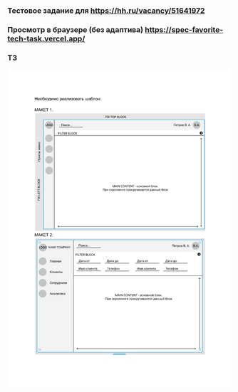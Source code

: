 ### Тестовое задание для https://hh.ru/vacancy/51641972
### Просмотр в браузере (без адаптива) https://spec-favorite-tech-task.vercel.app/
### ТЗ  
![This is an image](test-task-1.jpg)

